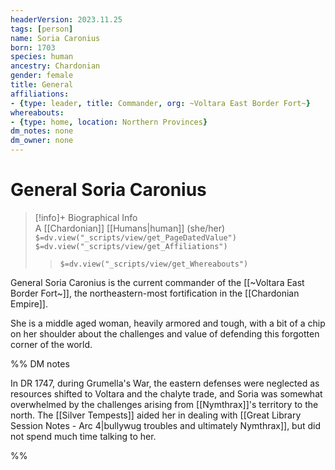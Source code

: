 ```yaml
---
headerVersion: 2023.11.25
tags: [person]
name: Soria Caronius
born: 1703
species: human
ancestry: Chardonian
gender: female
title: General
affiliations: 
- {type: leader, title: Commander, org: ~Voltara East Border Fort~}
whereabouts:
- {type: home, location: Northern Provinces}
dm_notes: none
dm_owner: none
---
```

# General Soria Caronius
>[!info]+ Biographical Info  
> A [[Chardonian]] [[Humans|human]] (she/her)  
> `$=dv.view("_scripts/view/get_PageDatedValue")`  
> `$=dv.view("_scripts/view/get_Affiliations")`  
>> `$=dv.view("_scripts/view/get_Whereabouts")`

General Soria Caronius is the current commander of the [[~Voltara East Border Fort~]], the northeastern-most fortification in the [[Chardonian Empire]]. 

She is a middle aged woman, heavily armored and tough, with a bit of a chip on her shoulder about the challenges and value of defending this forgotten corner of the world. 

%%
DM notes

In DR 1747, during Grumella's War, the eastern defenses were neglected as resources shifted to Voltara and the chalyte trade, and Soria was somewhat overwhelmed by the challenges arising from [[Nymthrax]]'s territory to the north. The [[Silver Tempests]] aided her in dealing with [[Great Library Session Notes - Arc 4|bullywug troubles and ultimately Nymthrax]], but did not spend much time talking to her. 

%%